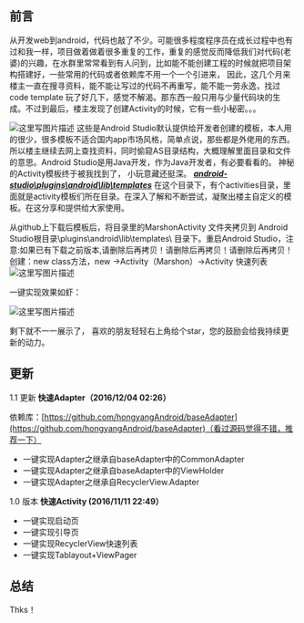 
## 前言 ##
从开发web到android，代码也敲了不少。可能很多程度程序员在成长过程中也有过和我一样，项目做着做着很多重复的工作，重复的感觉反而降低我们对代码(老婆)的兴趣，在水群里常常看到有人问到，比如能不能创建工程的时候就把项目架构搭建好，一些常用的代码或者依赖库不用一个一个引进来， 因此，这几个月来楼主一直在搜寻资料，能不能让写过的代码不再重写，能不能一劳永逸，找过code template 玩了好几下，感觉不解渴。那东西一般只用与少量代码块的生成。不过到最后，楼主发现了创建Activity的时候，它有一些小秘密。。。

 ![这里写图片描述](http://img.blog.csdn.net/20161108173452713)
 这些是Android Studio默认提供给开发者创建的模板，本人用的很少，很多模板不适合国内app市场风格，简单点说，那些都是外佬用的东西。所以楼主继续去网上查找资料，同时偷窥AS目录结构，大概理解里面目录和文件的意思。Android Studio是用Java开发，作为Java开发者，有必要看看的。
 神秘的Activity模板终于被我找到了， 小玩意藏还挺深。
 ***[android-studio\plugins\android\lib\templates](www.baidu.com)***
 在这个目录下，有个activities目录，里面就是activity模板们所在目录。在深入了解和不断尝试，凝聚出楼主自定义的模板。在这分享和提供给大家使用。
 
从github上下载后模板后，将目录里的MarshonActivity 文件夹拷贝到
Android Studio根目录\plugins\android\lib\templates\ 目录下。重启Android Studio，注意:如果已有下载之前版本,请删除后再拷贝！请删除后再拷贝！请删除后再拷贝！创建：new class方法，new ->Activity（Marshon）->Activity 快速列表
![这里写图片描述](http://img.blog.csdn.net/20161108180245093)


一键实现效果如虾：

![这里写图片描述](http://img.blog.csdn.net/20161108180813740)

剩下就不一一展示了， 喜欢的朋友轻轻右上角给个star，您的鼓励会给我持续更新的动力。

更新
-

1.1 更新 **快速Adapter（2016/12/04 02:26）** 

依赖库：[https://github.com/hongyangAndroid/baseAdapter](https://github.com/hongyangAndroid/baseAdapter)（看过源码觉得不错，推荐一下）

- 一键实现Adapter之继承自baseAdapter中的CommonAdapter
- 一键实现Adapter之继承自baseAdapter中的ViewHolder
- 一键实现Adapter之继承自RecyclerView.Adapter


1.0 版本  **快速Activity (2016/11/11 22:49）** 

- 一键实现启动页
- 一键实现引导页
- 一键实现RecyclerView快速列表
- 一键实现Tablayout+ViewPager



## 总结 ##
Thks！